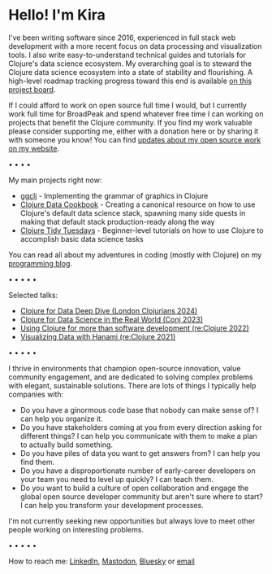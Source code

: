# Hello! I'm Kira

I've been writing software since 2016, experienced in full stack web development with a more recent focus on data processing and visualization tools. I also write easy-to-understand technical guides and tutorials for Clojure's data science ecosystem. My overarching goal is to steward the Clojure data science ecosystem into a state of stability and flourishing. A high-level roadmap tracking progress toward this end is available [on this project board](https://github.com/users/kiramclean/projects/4/).

If I could afford to work on open source full time I would, but I currently work full time for BroadPeak and spend whatever free time I can working on projects that benefit the Clojure community. If you find my work valuable please consider supporting me, either with a donation here or by sharing it with someone you know! You can find [updates about my open source work on my website](https://codewithkira.com/tags/oss-updates.html). 

• • • • 

My main projects right now:
- [ggclj](https://github.com/kiramclean/ggclj) - Implementing the grammar of graphics in Clojure
- [Clojure Data Cookbook](https://github.com/scicloj/clojure-data-cookbook) - Creating a canonical resource on how to use Clojure's default data science stack, spawning many side quests in making that default stack production-ready along the way
- [Clojure Tidy Tuesdays](https://github.com/kiramclean/clojure-tidy-tuesdays/) - Beginner-level tutorials on how to use Clojure to accomplish basic data science tasks

You can read all about my adventures in coding (mostly with Clojure) on my [programming blog](https://codewithkira.com/).

• • • • •

Selected talks:
- [Clojure for Data Deep Dive (London Clojurians 2024)](https://www.youtube.com/watch?v=eUFf3-og_-Y)
- [Clojure for Data Science in the Real World (Conj 2023)](https://www.youtube.com/watch?v=MguatDl5u2Q)
- [Using Clojure for more than software development (re:Clojure 2022)](https://www.youtube.com/watch?v=BxVtQM6FPHU)
- [Visualizing Data with Hanami (re:Clojure 2021)](https://www.youtube.com/watch?v=C3kwcAJWJmE)

• • • • •

I thrive in environments that champion open-source innovation, value community engagement, and are dedicated to solving complex problems with elegant, sustainable solutions. There are lots of things I typically help companies with:

- Do you have a ginormous code base that nobody can make sense of? I can help you organize it.
- Do you have stakeholders coming at you from every direction asking for different things? I can help you communicate with them to make a plan to actually build something.
- Do you have piles of data you want to get answers from? I can help you find them.
- Do you have a disproportionate number of early-career developers on your team you need to level up quickly? I can teach them.
- Do you want to build a culture of open collaboration and engage the global open source developer community but aren't sure where to start? I can help you transform your development processes.

I'm not currently seeking new opportunities but always love to meet other people working on interesting problems.

• • • • •

How to reach me: [LinkedIn](https://www.linkedin.com/in/kirahowe/), [Mastodon](https://indieweb.social/@kira), [Bluesky](https://bsky.app/profile/kirahowe.com) or [email](mailto:contact@kirahowe.com)

